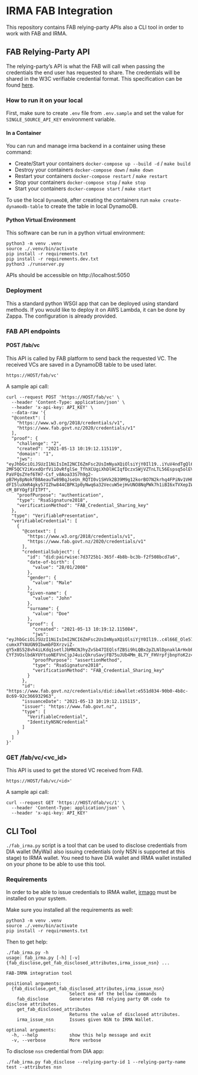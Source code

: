 # IRMA FAB Integration
This repository contains FAB relying-party APIs also a CLI tool in order to work with FAB and IRMA.

## FAB Relying-Party API
The relying-party’s API is what the FAB will call when passing the credentials the end user has requested to share.
The credentials will be shared in the W3C verifiable credential format. This specification can be found
[here](https://www.w3.org/TR/vc-data-model/).

### How to run it on your local
First, make sure to create `.env` file from `.env.sample` and set the value for `SINGLE_SOURCE_API_KEY` environment
variable.

#### In a Container
You can run and manage irma backend in a container using these command:
* Create/Start your containers `docker-compose up --build -d` / `make build`
* Destroy your containers `docker-compose down` / `make down`
* Restart your containers `docker-compose restart` / `make restart`
* Stop your containers `docker-compose stop` / `make stop`
* Start your containers `docker-compose start` / `make start`

To use the local `DynamoDB`, after creating the containers run `make create-dynamodb-table` to
create the table in local DynamoDB.

#### Python Virtual Environment
This software can be run in a python virtual environment:

```
python3 -m venv .venv
source ./.venv/bin/activate
pip install -r requirements.txt
pip install -r requirements.dev.txt
python3 ./runserver.py
```

APIs should be accessible on http://localhost:5050

### Deployment
This a standard python WSGI app that can be deployed using standard methods. If you would like to deploy it on AWS Lambda,
it can be done by Zappa. The configuration is already provided.

### FAB API endpoints
#### POST /fab/vc
This API is called by FAB platform to send back the requested VC. The received VCs
are saved in a DynamoDB table to be used later.

```
https://HOST/fab/vc'
```

A sample api call:
```
curl --request POST 'https://HOST/fab/vc' \
  --header 'Content-Type: application/json' \
  --header 'x-api-key: API_KEY' \
  --data-raw '{
  "@context": [
    "https://www.w3.org/2018/credentials/v1",
    "https://www.fab.govt.nz/2020/credentials/v1"
  ],
  "proof": {
    "challenge": "2",
    "created": "2021-05-13 10:19:12.115119",
    "domain": "1",
    "jws": "eyJhbGciOiJSUzI1NiIsImI2NCI6ZmFsc2UsImNyaXQiOlsiYjY0Il19..iYuV4ndTgQl6-2MF5QCY2iKvxdQrfVi1OvRfglSe_TfhXCUgiXhDlHCIqfDczxSWjVZTnLTL56Espsq5olEVLvOJfAn5QcB14Md164FH1palO0XR9WpdSF2io-PaVFQsZYef6TH7-Csf_v8Aoa33S7h9g2-pB7Hy8pNokfB8AeauTw89BqJseUn_RQTI0v1SHVk2B39M9g12korBO7N2krhq4FPiNv1VHPr7lfk4vP5rVadjx6mLiGo-dFI5luXmR4gky57IZhw844CBPK1p0yNwq6a32VecuW5ejHvUNO8NqPWk7h1iBI6xTVXepIWJtKi1MuTdTdKgl4jm_R3NlP6FoT7a_CA6kFdA_5deCPu2BK3eRKjiTQfA6dWaFVg5_WdEKNhHE0hPpmax7IZl9xMPIvSVPJLB0decce30yDSlSlog1q7xI688avOtNhI5_OLgeTP892U8znlyX7kp4DZlu2q44JyF4X6fQ0uryzb6DFEy-cM_BFYOgf1FITPT",
    "proofPurpose": "authentication",
    "type": "RsaSignature2018",
    "verificationMethod": "FAB_Credential_Sharing_key"
  },
  "type": "VerifiablePresentation",
  "verifiableCredential": [
    {
      "@context": [
        "https://www.w3.org/2018/credentials/v1",
        "https://www.fab.govt.nz/2020/credentials/v1"
      ],
      "credentialSubject": {
        "id": "did:pairwise:7d3725b1-365f-4b8b-bc3b-f2f508bcd7a6",
        "date-of-birth": {
          "value": "28/01/2008"
        },
        "gender": {
          "value": "Male"
        },
        "given-name": {
          "value": "John"
        },
        "surname": {
          "value": "Doe"
        },
        "proof": {
          "created": "2021-05-13 10:19:12.115084",
          "jws": "eyJhbGciOiJSUzI1NiIsImI2NCI6ZmFsc2UsImNyaXQiOlsiYjY0Il19..c4l66E_Ole57aIfcFErM9yvunpfKEhNGrBc1n3hsP_XdWxvd1ut3zj2QUTKxV_k5xfGpJb3p8BnCDhsMMweh9SeGg7ZX8vJpfd2frRFciTQHQqemOw7ciiok0zt5Ex9jlAtJOXf_3S5_0WMtim9tLFnFOcEZsD44flAvODjMVlIdCX4meK_7CBYsZRvyNVHe6xTjTqq3RubyG1hDHprpTwkvUBvZKCo0B4dhmtzlnUatr_Ng9_p5AwkQu8fkzxNxoK0BJm5tOUOrOJHRBr4ikcdo5IK9xhuLhDO90xNTU7dPiA-cumxXfYAUGN9IbwmbFDXrzviZ-gY5xBS528vh4iLKdq1setlJbMNCNJhyZvSb47IEQlsfZBSi9hLQBx2pZLNlDpnaklArHxbPxXqNc7gLxsvGjrh1-CYf3VOslbdAYUYtuoNEFVnCjpJ4uicQkruSavjFB75uJUb4Mm_8L7Y_FHVrpfjbnpYoK2z4kCBEEOcdyz_KsM81Vq2FaCfi",
          "proofPurpose": "assertionMethod",
          "type": "RsaSignature2018",
          "verificationMethod": "FAB_Credential_Sharing_key"
        }
      },
      "id": "https://www.fab.govt.nz/credentials/did:idwallet:e551d834-90b0-4b8c-8c69-92c366932963",
      "issuanceDate": "2021-05-13 10:19:12.115115",
      "issuer": "https://www.fab.govt.nz",
      "type": [
        "VerifiableCredential",
        "IdentityNSNCredential"
      ]
    }
  ]
}'
```

### GET /fab/vc/\<vc_id>
This API is used to get the stored VC received from FAB.

```
https://HOST/fab/vc/<id>'
```

A sample api call:
```
curl --request GET 'https://HOST/dfab/vc/1' \
  --header 'Content-Type: application/json' \
  --header 'x-api-key: API_KEY'
```

## CLI Tool
`./fab_irma.py` script is a tool that can be used to disclose credentials from DIA wallet (MyWai) also issuing
credentials (only NSN is supported at this stage) to IRMA wallet. You need to have DIA wallet and IRMA wallet installed
on your phone to be able to use this tool.

### Requirements
In order to be able to issue credentials to IRMA wallet, [irmago](https://github.com/privacybydesign/irmago#installing)
must be installed on your system.

Make sure you installed all the requirements as well:
```
python3 -m venv .venv
source ./.venv/bin/activate
pip install -r requirements.txt
```

Then to get help:
```
./fab_irma.py -h
usage: fab_irma.py [-h] [-v] {fab_disclose,get_fab_disclosed_attributes,irma_issue_nsn} ...

FAB-IRMA integration tool

positional arguments:
  {fab_disclose,get_fab_disclosed_attributes,irma_issue_nsn}
                        Select one of the bellow commands
    fab_disclose        Generates FAB relying party QR code to disclose attributes.
    get_fab_disclosed_attributes
                        Returns the value of disclosed attributes.
    irma_issue_nsn      Issues given NSN to IRMA Wallet.

optional arguments:
  -h, --help            show this help message and exit
  -v, --verbose         More verbose
```

To disclose `nsn` credential from DIA app:
```
./fab_irma.py fab_disclose --relying-party-id 1 --relying-party-name test --attributes nsn
```
